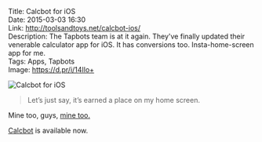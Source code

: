 Title: Calcbot for iOS  
Date: 2015-03-03 16:30  
Link: http://toolsandtoys.net/calcbot-ios/  
Description: The Tapbots team is at it again. They've finally updated their venerable calculator app for iOS. It has conversions too. Insta-home-screen app for me.  
Tags: Apps, Tapbots  
Image: https://d.pr/i/14Ilo+  

![Calcbot for iOS](http://toolsandtoys.net/wp-content/uploads/2015/02/devices.png "Calcbot for iOS")

>Let’s just say, it’s earned a place on my home screen.

Mine too, guys, [mine too.][1]

[Calcbot][2] is available now.

[1]: https://d.pr/i/12uWj+ "Screenshot of my current Home Screen setup"
[2]: https://itunes.apple.com/us/app/calcbot-intelligent-calculator/id376694347?mt=8&at=1l3vx9s "Calcbot on the App Store"